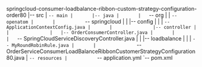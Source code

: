 springcloud-consumer-loadbalance-ribbon-custom-strategy-configuration-order80
|-- src
|   `-- main
|       |-- java
|       |   `-- org
|       |       `-- openatom
|       |           `-- springcloud
|       |               |-- config
|       |               |   `-- ApplicationContextConfig.java
|       |               |-- controller
|       |               |   |-- OrderConsumerController.java
|       |               |   `-- SpringCloudServiceDiscoveryController.java
|       |               |-- loadbalance
|       |               |   `-- MyRoundRobinRule.java
|       |               `-- OrderServiceConsumerLoadBalanceRibbonCustomerStrategyConfiguration80.java
|       `-- resources
|           `-- application.yml
`-- pom.xml
